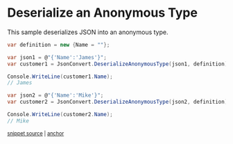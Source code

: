 # Deserialize an Anonymous Type

This sample deserializes JSON into an anonymous type.

<!-- snippet: DeserializeAnonymousType -->
<a id='snippet-deserializeanonymoustype'></a>
```cs
var definition = new {Name = ""};

var json1 = @"{'Name':'James'}";
var customer1 = JsonConvert.DeserializeAnonymousType(json1, definition);

Console.WriteLine(customer1.Name);
// James

var json2 = @"{'Name':'Mike'}";
var customer2 = JsonConvert.DeserializeAnonymousType(json2, definition);

Console.WriteLine(customer2.Name);
// Mike
```
<sup><a href='/src/Tests/Documentation/Samples/Serializer/DeserializeAnonymousType.cs#L10-L26' title='Snippet source file'>snippet source</a> | <a href='#snippet-deserializeanonymoustype' title='Start of snippet'>anchor</a></sup>
<!-- endSnippet -->
